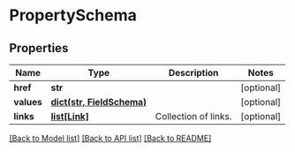 # PropertySchema


## Properties
Name | Type | Description | Notes
------------ | ------------- | ------------- | -------------
**href** | **str** |  | [optional] 
**values** | [**dict(str, FieldSchema)**](FieldSchema.md) |  | [optional] 
**links** | [**list[Link]**](Link.md) | Collection of links. | [optional] 

[[Back to Model list]](../README.md#documentation-for-models) [[Back to API list]](../README.md#documentation-for-api-endpoints) [[Back to README]](../README.md)


